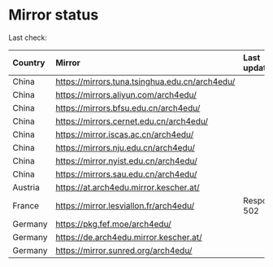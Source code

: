 <script src="./time.js"></script>
# Mirror status
Last check: <script type="text/javascript">localize(1701570599.2829463);</script>

|Country|Mirror|Last update|
|:------|:-----|:----------|
|China|https://mirrors.tuna.tsinghua.edu.cn/arch4edu/|<script type="text/javascript">localize(1701541753);</script>|
|China|https://mirrors.aliyun.com/arch4edu/|<script type="text/javascript">localize(1701541753);</script>|
|China|https://mirrors.bfsu.edu.cn/arch4edu/|<script type="text/javascript">localize(1701541753);</script>|
|China|https://mirrors.cernet.edu.cn/arch4edu/|<script type="text/javascript">localize(1701541753);</script>|
|China|https://mirror.iscas.ac.cn/arch4edu/|<script type="text/javascript">localize(1701541753);</script>|
|China|https://mirrors.nju.edu.cn/arch4edu/|<script type="text/javascript">localize(1701541753);</script>|
|China|https://mirror.nyist.edu.cn/arch4edu/|<script type="text/javascript">localize(1701541753);</script>|
|China|https://mirrors.sau.edu.cn/arch4edu/|<script type="text/javascript">localize(1701541753);</script>|
|Austria|https://at.arch4edu.mirror.kescher.at/|<script type="text/javascript">localize(1701541753);</script>|
|France|https://mirror.lesviallon.fr/arch4edu/|Response 502|
|Germany|https://pkg.fef.moe/arch4edu/|<script type="text/javascript">localize(1701541753);</script>|
|Germany|https://de.arch4edu.mirror.kescher.at/|<script type="text/javascript">localize(1701541753);</script>|
|Germany|https://mirror.sunred.org/arch4edu/|<script type="text/javascript">localize(1701541753);</script>|

<script src="./tablefilter/tablefilter.js"></script>
<script src="./table.js"></script>
